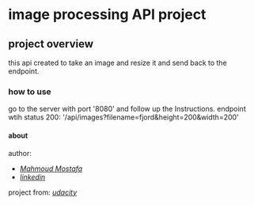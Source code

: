 # image processing API project
## project overview
this api created to take an image and resize it and send back to the endpoint.
### how to use
go to the server with port '8080' and follow up the Instructions.
endpoint wtih status 200:
'/api/images?filename=fjord&height=200&width=200'
#### about
author: 
- *[Mahmoud Mostafa](https://github.com/Tamulus47)*
- *[linkedin](https://www.linkedin.com/in/mahmoud-mostafa-09321a226/)*

project from: *[udacity](https://www.udacity.com)* 
